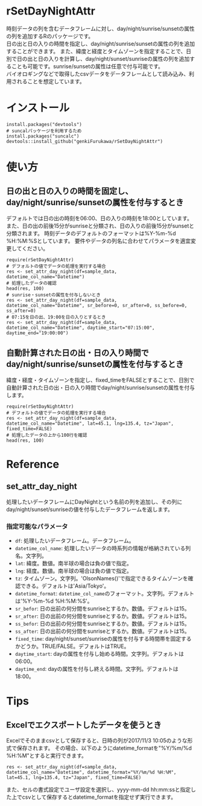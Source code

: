 # rSetDayNightAttr
時刻データの列を含むデータフレームに対し、day/night/sunrise/sunsetの属性の列を追加するRのパッケージです。  
日の出と日の入りの時間を指定し、day/night/sunrise/sunsetの属性の列を追加することができます。
また、緯度と経度とタイムゾーンを指定することで、日別で日の出と日の入りを計算し、day/night/sunset/sunriseの属性の列を追加することも可能です。sunrise/sunsetの属性は任意で付与可能です。  
バイオロギングなどで取得したcsvデータをデータフレームとして読み込み、利用されることを想定しています。

# インストール

```` 
install.packages("devtools")
# suncalパッケージを利用するため
install.packages("suncalc")
devtools::install_github("genkiFurukawa/rSetDayNightAttr")
````

# 使い方

## 日の出と日の入りの時間を固定し、day/night/sunrise/sunsetの属性を付与するとき
デフォルトでは日の出の時刻を06:00、日の入りの時刻を18:00としています。また、日の出の前後15分がsunriseと分類され、日の入りの前後15分がsunsetと分類されます。
時刻データのデフォルトのフォーマットは%Y-%m-%d %H:%M:%Sとしています。
要件やデータの列名に合わせてパラメータを適宜変更してください。
````
require(rSetDayNightAttr)
# デフォルトの値でデータの処理を実行する場合
res <- set_attr_day_night(df=sample_data, datetime_col_name="Datetime")
# 処理したデータの確認
head(res, 100)
# sunrise・sunsetの属性を付与しないとき
res <- set_attr_day_night(df=sample_data, datetime_col_name="Datetime", sr_before=0, sr_after=0, ss_before=0, ss_after=0)
# 07:15を日の出、19:00を日の入りとするとき
res <- set_attr_day_night(df=sample_data, datetime_col_name="Datetime", daytime_start="07:15:00", daytime_end="19:00:00")
````

## 自動計算された日の出・日の入り時間でday/night/sunrise/sunsetの属性を付与するとき
緯度・経度・タイムゾーンを指定し、fixed_timeをFALSEとすることで、日別で自動計算された日の出・日の入り時間でday/night/sunrise/sunsetの属性を付与します。
````
require(rSetDayNightAttr)
# デフォルトの値でデータの処理を実行する場合
res <- set_attr_day_night(df=sample_data, datetime_col_name="Datetime", lat=45.1, lng=135.4, tz="Japan", fixed_time=FALSE)
# 処理したデータの上から100行を確認
head(res, 100)
````

# Reference

## set_attr_day_night
処理したいデータフレームにDayNightという名前の列を追加し、その列にday/night/sunset/sunriseの値を付与したデータフレームを返します。
### 指定可能なパラメータ
 * `df`: 処理したいデータフレーム。データフレーム。
 * `datetime_col_name`: 処理したいデータの時系列の情報が格納されている列名。文字列。
 * `lat`: 緯度。数値。南半球の場合は負の値で指定。
 * `lng`: 経度。数値。南半球の場合は負の値で指定。
 * `tz`: タイムゾーン。文字列。'OlsonNames()'で指定できるタイムゾーンを確認できる。デフォルトは'Asia/Tokyo'。
 * `datetime_format`: `datetime_col_name`のフォーマット。文字列。デフォルトは'%Y-%m-%d %H:%M:%S'。
 * `sr_befor`: 日の出前の何分間をsunriseとするか。数値。デフォルトは15。
 * `sr_after`: 日の出前の何分間をsunriseとするか。数値。デフォルトは15。
 * `ss_befor`: 日の出前の何分間をsunriseとするか。数値。デフォルトは15。
 * `ss_after`: 日の出前の何分間をsunriseとするか。数値。デフォルトは15。
 * `fixed_time`: day/night/sunset/sunriseの属性を付与する時間帯を固定するかどうか。TRUE/FALSE。デフォルトはTRUE。
 * `daytime_start`: dayの属性を付与し始める時間。文字列。デフォルトは06:00。
 * `daytime_end`: dayの属性を付与し終える時間。文字列。デフォルトは18:00。
 
# Tips

## Excelでエクスポートしたデータを使うとき
Excelでそのままcsvとして保存すると、日時の列が2017/11/3 10:05のような形式で保存されます。
その場合、以下のようにdatetime_formatを"%Y/%m/%d %H:%M"とすると実行できます。
````
res <- set_attr_day_night(df=sample_data, datetime_col_name="Datetime", datetime_format="%Y/%m/%d %H:%M", lat=45.1, lng=135.4, tz="Japan", fixed_time=FALSE)
````
また、セルの書式設定でユーザ設定を選択し、yyyy-mm-dd hh:mm:ssと指定した上でcsvとして保存するとdatetime_formatを指定せず実行できます。


